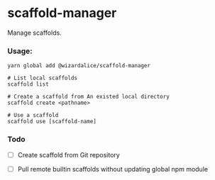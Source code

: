 # scaffold-manager

Manage scaffolds.

### Usage:

```
yarn global add @wizardalice/scaffold-manager

# List local scaffolds
scaffold list

# Create a scaffold from An existed local directory
scaffold create <pathname>

# Use a scaffold
scaffold use [scaffold-name]

```

### Todo

- [ ] Create scaffold from Git repository
- [ ] Pull remote builtin scaffolds without updating global npm module

